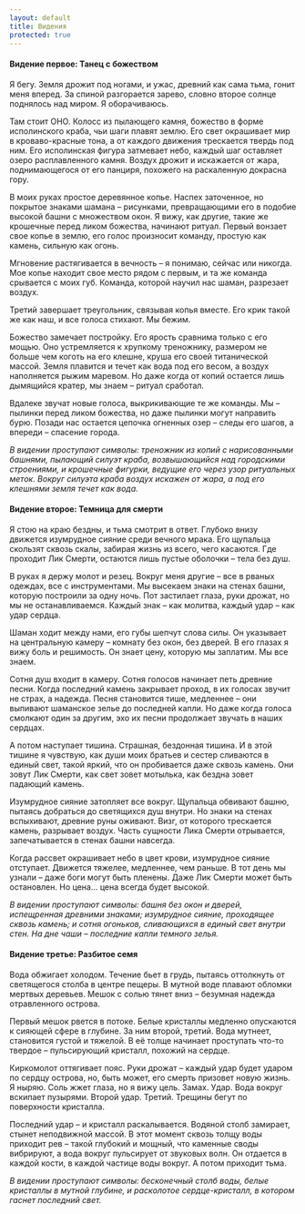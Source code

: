 ```yaml
---
layout: default
title: Видения
protected: true
---
```


#### Видение первое: Танец с божеством

Я бегу. Земля дрожит под ногами, и ужас, древний как сама тьма, гонит меня вперед. За спиной разгорается зарево, словно второе солнце поднялось над миром. Я оборачиваюсь.

Там стоит ОНО. Колосс из пылающего камня, божество в форме исполинского краба, чьи шаги плавят землю. Его свет окрашивает мир в кроваво-красные тона, а от каждого движения трескается твердь под ним. Его исполинская фигура затмевает небо, каждый шаг оставляет озеро расплавленного камня. Воздух дрожит и искажается от жара, поднимающегося от его панциря, похожего на раскаленную докрасна гору.

В моих руках простое деревянное копье. Наспех заточенное, но покрытое знаками шамана – рисунками, превращающими его в подобие высокой башни с множеством окон. Я вижу, как другие, такие же крошечные перед ликом божества, начинают ритуал. Первый вонзает свое копье в землю, его голос произносит команду, простую как камень, сильную как огонь.

Мгновение растягивается в вечность – я понимаю, сейчас или никогда. Мое копье находит свое место рядом с первым, и та же команда срывается с моих губ. Команда, которой научил нас шаман, разрезает воздух.

Третий завершает треугольник, связывая копья вместе. Его крик такой же как наш, и все голоса стихают. Мы бежим.

Божество замечает постройку. Его ярость сравнима только с его мощью. Оно устремляется к хрупкому треножнику, размером не больше чем коготь на его клешне, круша его своей титанической массой. Земля плавится и течет как вода под его весом, а воздух наполняется рыжим маревом. Но даже когда от копий остается лишь дымящийся кратер, мы знаем – ритуал сработал.

Вдалеке звучат новые голоса, выкрикивающие те же команды. Мы – пылинки перед ликом божества, но даже пылинки могут направить бурю. Позади нас остается цепочка огненных озер – следы его шагов, а впереди – спасение города.

*В видении проступают символы: треножник из копий с нарисованными башнями, пылающий силуэт краба, возвышающийся над городскими строениями, и крошечные фигурки, ведущие его через узор ритуальных меток. Вокруг силуэта краба воздух искажен от жара, а под его клешнями земля течет как вода.*

#### Видение второе: Темница для смерти

Я стою на краю бездны, и тьма смотрит в ответ. Глубоко внизу движется изумрудное сияние среди вечного мрака. Его щупальца скользят сквозь скалы, забирая жизнь из всего, чего касаются. Где проходит Лик Смерти, остаются лишь пустые оболочки – тела без душ.

В руках я держу молот и резец. Вокруг меня другие – все в рваных одеждах, все с инструментами. Мы высекаем знаки на стенах башни, которую построили за одну ночь. Пот застилает глаза, руки дрожат, но мы не останавливаемся. Каждый знак – как молитва, каждый удар – как удар сердца.

Шаман ходит между нами, его губы шепчут слова силы. Он указывает на центральную камеру – комнату без окон, без дверей. В его глазах я вижу боль и решимость. Он знает цену, которую мы заплатим. Мы все знаем.

Сотня душ входит в камеру. Сотня голосов начинает петь древние песни. Когда последний камень закрывает проход, в их голосах звучит не страх, а надежда. Песня становится тише, медленнее – они выпивают шаманское зелье до последней капли. Но даже когда голоса смолкают один за другим, эхо их песни продолжает звучать в наших сердцах.

А потом наступает тишина. Страшная, бездонная тишина. И в этой тишине я чувствую, как души моих братьев и сестер сливаются в единый свет, такой яркий, что он пробивается даже сквозь камень. Они зовут Лик Смерти, как свет зовет мотылька, как бездна зовет падающий камень.

Изумрудное сияние затопляет все вокруг. Щупальца обвивают башню, пытаясь добраться до светящихся душ внутри. Но знаки на стенах вспыхивают, древние руны оживают. Визг, от которого трескается камень, разрывает воздух. Часть сущности Лика Смерти отрывается, запечатывается в стенах башни навсегда.

Когда рассвет окрашивает небо в цвет крови, изумрудное сияние отступает. Движется тяжелее, медленнее, чем раньше. В тот день мы узнали – даже боги могут быть пленены. Даже Лик Смерти может быть остановлен. Но цена... цена всегда будет высокой.

*В видении проступают символы: башня без окон и дверей, испещренная древними знаками; изумрудное сияние, проходящее сквозь камень; и сотня огоньков, сливающихся в единый свет внутри стен. На дне чаши – последние капли темного зелья.*

#### Видение третье: Разбитое семя

Вода обжигает холодом. Течение бьет в грудь, пытаясь оттолкнуть от светящегося столба в центре пещеры. В мутной воде плавают обломки мертвых деревьев. Мешок с солью тянет вниз – безумная надежда отравленного острова.

Первый мешок рвется в потоке. Белые кристаллы медленно опускаются к сияющей сфере в глубине. За ним второй, третий. Вода мутнеет, становится густой и тяжелой. В её толще начинает проступать что-то твердое – пульсирующий кристалл, похожий на сердце.

Киркомолот оттягивает пояс. Руки дрожат – каждый удар будет ударом по сердцу острова, но, быть может, его смерть призовет новую жизнь. Я ныряю. Соль жжет глаза, но я вижу цель. Замах. Удар. Вода вокруг вскипает пузырями. Второй удар. Третий. Трещины бегут по поверхности кристалла.

Последний удар – и кристалл раскалывается. Водяной столб замирает, стынет неподвижной массой. В этот момент сквозь толщу воды приходит рев – такой глубокий и мощный, что каменные своды вибрируют, а вода вокруг пульсирует от звуковых волн. Он отдается в каждой кости, в каждой частице воды вокруг. А потом приходит тьма.

*В видении проступают символы: бесконечный столб воды, белые кристаллы в мутной глубине, и расколотое сердце-кристалл, в котором гаснет последний свет.*

